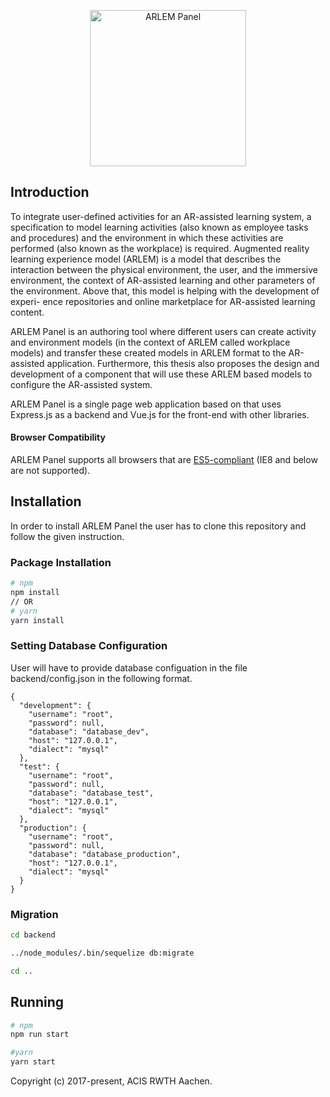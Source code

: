 <p align="center"><img width="250" src="https://github.com/rwth-acis/ARLEMPanel/raw/master/images/logo.png" alt="ARLEM Panel"></a></p>

## Introduction

To integrate user-defined activities for an AR-assisted learning system, a specification to model learning activities (also known as employee tasks and procedures) and the environment in which these activities are performed (also known as the workplace) is required. Augmented reality learning experience model (ARLEM) is a model that describes the interaction between the physical environment, the user, and the immersive environment, the context of AR-assisted learning and other parameters of the environment. Above that, this model is helping with the development of experi- ence repositories and online marketplace for AR-assisted learning content.

ARLEM Panel is an authoring tool where different users can create activity and environment models (in the context of ARLEM called workplace models) and transfer these created models in ARLEM format to the AR-assisted application. Furthermore, this thesis also proposes the design and development of a component that will use these ARLEM based models to configure the AR-assisted system.

ARLEM Panel is a single page web application based on that uses Express.js as a backend and Vue.js for the front-end with other libraries.

#### Browser Compatibility

ARLEM Panel supports all browsers that are [ES5-compliant](http://kangax.github.io/compat-table/es5/) (IE8 and below are not supported).

## Installation

In order to install ARLEM Panel the user has to clone this repository and follow the given instruction.

### Package Installation

``` bash
# npm
npm install
// OR
# yarn
yarn install
```

### Setting Database Configuration

User will have to provide database configuation in the file backend/config.json in the following format.

```
{
  "development": {
    "username": "root",
    "password": null,
    "database": "database_dev",
    "host": "127.0.0.1",
    "dialect": "mysql"
  },
  "test": {
    "username": "root",
    "password": null,
    "database": "database_test",
    "host": "127.0.0.1",
    "dialect": "mysql"
  },
  "production": {
    "username": "root",
    "password": null,
    "database": "database_production",
    "host": "127.0.0.1",
    "dialect": "mysql"
  }
}
```

### Migration

``` bash
cd backend
```

``` bash
../node_modules/.bin/sequelize db:migrate
```

``` bash
cd ..
```
## Running

``` bash
# npm
npm run start

#yarn
yarn start
```


Copyright (c) 2017-present, ACIS RWTH Aachen.

